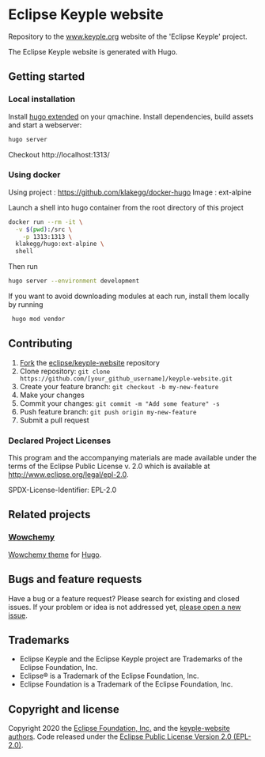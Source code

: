 # Eclipse Keyple website  

Repository to the www.keyple.org website of the 'Eclipse Keyple' project.

The Eclipse Keyple website is generated with Hugo.

## Getting started

### Local installation
Install [hugo extended](https://gohugo.io/getting-started/installing/) on your qmachine.
Install dependencies, build assets and start a webserver:
```bash
hugo server
```

Checkout http://localhost:1313/

### Using docker 

Using project : https://github.com/klakegg/docker-hugo
Image : ext-alpine

Launch a shell into hugo container from the root directory of this project
```bash
docker run --rm -it \
  -v $(pwd):/src \
    -p 1313:1313 \
  klakegg/hugo:ext-alpine \
  shell
```

Then run
```bash
hugo server --environment development
```

If you want to avoid downloading modules at each run, install them locally by running
```bash
 hugo mod vendor
```


## Contributing

1. [Fork](https://help.github.com/articles/fork-a-repo/) the [eclipse/keyple-website](https://github.com/eclipse/keyple-website) repository
2. Clone repository: `git clone https://github.com/[your_github_username]/keyple-website.git`
3. Create your feature branch: `git checkout -b my-new-feature`
4. Make your changes
5. Commit your changes: `git commit -m "Add some feature" -s`
6. Push feature branch: `git push origin my-new-feature`
7. Submit a pull request


### Declared Project Licenses

This program and the accompanying materials are made available under the terms
of the Eclipse Public License v. 2.0 which is available at
http://www.eclipse.org/legal/epl-2.0.

SPDX-License-Identifier: EPL-2.0

## Related projects

### [Wowchemy](https://github.com/wowchemy/wowchemy-hugo-modules)

[Wowchemy theme](https://wowchemy.com/) for [Hugo](https://gohugo.io/). 

## Bugs and feature requests

Have a bug or a feature request? Please search for existing and closed issues. If your problem or idea is not addressed yet, [please open a new issue](https://github.com/eclipse/keyple-website/issues/new).

## Trademarks

* Eclipse Keyple and the Eclipse Keyple project are Trademarks of the Eclipse Foundation, Inc.
* Eclipse® is a Trademark of the Eclipse Foundation, Inc.
* Eclipse Foundation is a Trademark of the Eclipse Foundation, Inc.

## Copyright and license

Copyright 2020 the [Eclipse Foundation, Inc.](https://www.eclipse.org) and the [keyple-website authors](https://github.com/eclipse/keyple-website/graphs/contributors). Code released under the [Eclipse Public License Version 2.0 (EPL-2.0)](https://github.com/eclipse/keyple-website/blob/src/LICENSE).
